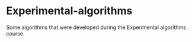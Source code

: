 Experimental-algorithms
=======================

Some algorithms that were developed during the Experimental algorithms course.
